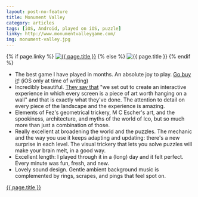 ```yaml
---
layout: post-no-feature
title: Monument Valley
category: articles
tags: [iOS, Android, played on iOS, puzzle]
linky: http://www.monumentvalleygame.com/
img: monument-valley.jpg
---
```


{% if page.linky %}
<a href="{{page.linky}}">![{{ page.title }}](/images/{{page.img}})</a>
{% else %}
![{{ page.title }}](/images/{{page.img}})
{% endif %}

* The best game I have played in months. An absolute joy to play. [Go buy it](http://appstore.com/monumentvalley)! (iOS only at time of writing)
* Incredibly beautiful. [They say that](http://ustwo.com/blog/monument-valley-out-now/) "we set out to create an interactive experience in which every screen is a piece of art worth hanging on a wall" and that is exactly what they've done.   The attention to detail on every piece of the landscape and the experience is amazing.
* Elements of Fez's geometrical trickery, M C Escher's art, and the spookiness, architecture, and myths of the world of Ico, but so much more than just a combination of those.
* Really excellent at broadening the world and the puzzles. The mechanic and the way you use it keeps adapting and updating: there's a new surprise in each level. The visual trickery that lets you solve puzzles will make your brain melt, in a good way.
* Excellent length: I played through it in a (long) day and it felt perfect. Every minute was fun, fresh, and new.
* Lovely sound design. Gentle ambient background music is complemented by rings, scrapes, and pings that feel spot on.


[{{ page.title }}]({{page.linky}})